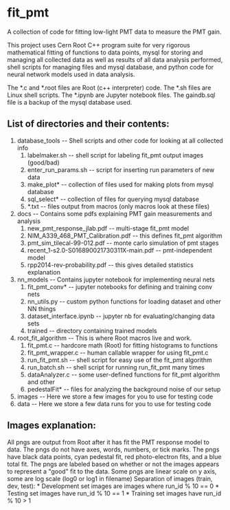 # fit_pmt
A collection of code for fitting low-light PMT data to measure the PMT gain.

This project uses Cern Root C++ program suite for very rigorous mathematical fitting
of functions to data points, mysql for storing and managing all collected data as 
well as results of all data analysis performed, shell scripts for managing files and
mysql database, and python code for neural network models used in data analysis.

The *.c and *.root files are Root (c++ interpreter) code.
The *.sh files are Linux shell scripts.
The *.ipynb are Jupyter notebook files.
The gaindb.sql file is a backup of the mysql database used.

## List of directories and their contents:
1)  database_tools -- Shell scripts and other code for looking at all collected info
	1)  labelmaker.sh -- shell script for labeling fit_pmt output images (good/bad)
	2)  enter_run_params.sh -- script for inserting run parameters of new data
	3)  make_plot* -- collection of files used for making plots from mysql database
	4)  sql_select* -- collection of files for querying mysql database
	5)  *.txt -- files output from macros (only macros look at these files)
2)  docs -- Contains some pdfs explaining PMT gain measurements and analysis
	1)  new_pmt_response_jlab.pdf -- multi-stage fit_pmt model
	2)  NIM_A339_468_PMT_Calibration.pdf -- this defines fit_pmt algorithm
	3)  pmt_sim_tilecal-99-012.pdf -- monte carlo simulation of pmt stages
	4)  recent_1-s2.0-S016890021730311X-main.pdf -- pmt-independent model
	5)  rpp2014-rev-probability.pdf -- this gives detailed statistics explanation
3)  nn_models -- Contains jupyter notebook for implementing neural nets
	1)  fit_pmt_conv* -- jupyter notebooks for defining and training conv nets
	2)  nn_utils.py -- custom python functions for loading dataset and other NN things 
	3)  dataset_interface.ipynb -- jupyter nb for evaluating/changing data sets
	4)  trained -- directory containing trained models
4)  root_fit_algorithm -- This is where Root macros live and work.
	1)  fit_pmt.c -- hardcore math (Root) for fitting histograms to functions
	2)  fit_pmt_wrapper.c -- human callable wrapper for using fit_pmt.c
	3)  run_fit_pmt.sh -- shell script for easy use of the fit_pmt algorithm
	4)  run_batch.sh -- shell script for running run_fit_pmt many times
	5)  dataAnalyzer.c -- some user-defined functions for fit_pmt algorithm and other
	6)  pedestalFit* -- files for analyzing the background noise of our setup
5)  images -- Here we store a few images for you to use for testing code
6)  data -- Here we store a few data runs for you to use for testing code


## Images explanation:
All pngs are output from Root after it has fit the PMT response model to data.
The pngs do not have axes, words, numbers, or tick marks. 
The pngs have black data points, cyan pedestal fit, red photo-electron fits, and a blue total fit.
The pngs are labeled based on whether or not the images appears to represent a "good" fit to the data.
Some pngs are linear scale on y axis, some are log scale (log0 or log1 in filename)
Separation of images (train, dev, test):
	* Development set images are images where run_id % 10 == 0
	* Testing set images have run_id % 10 == 1
	* Training set images have run_id % 10 > 1


